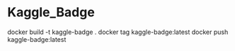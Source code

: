 # Kaggle_Badge

docker build -t kaggle-badge .
docker tag kaggle-badge:latest
docker push kaggle-badge:latest
```
